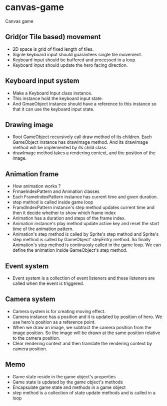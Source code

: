 # canvas-game

Canvas game

## Grid(or Tile based) movement

- 2D space is grid of fixed length of tiles.
- Signle keyboard input should guarantees single tile movement.
- Keyboard input should be buffered and processed in a loop.
- Keyboard input should update the hero facing direction.

## Keyboard input system

- Make a Keyboard Input class instance.
- This instance hold the keyboard input state.
- And GmaeObject instance should have a reference to this instance so that it can use the keyboard input state.

## Drawing image

- Root GameObject recursively call draw method of its children. Each GameObject instance has drawImage method. And its drawImage method will be implemented by its child class.
- drawImage method takes a rendering context, and the position of the image.

## Animation frame

- How animation works ?
- FrmaeIndexPattern and Animation classes
- Each FrameIndexPattern instance has current time and given duration.
- step method is called inside game loop
- FramdIndexPattern instance's step method updates current time and then it decide whether to show which frame index
- Animation has a duration and steps of the frame index.
- Animation instance's play method update active key and reset the start time of the animation pattern.
- Animation's step method is called by Sprite's step method and Sprite's step method is called by GameObject' stepEntry method. So finally Animation's step method is continuosly called in the game loop. We can define the animation inside GameObject's step method.

## Event system

- Event system is a collection of event listeners and these listeners are called when the event is triggered.

## Camera system

- Camera system is for creating moving effect.
- Camera instance has a position and it is updated by position of hero. We use hero's position as a reference point.
- When we draw an image, we subtract the camera position from the image position. So the image will be drawn at the same position relative to the camera position.
- Clear rendering context and then translate the rendering context by camera position.

## Memo

- Game state reside in the game object's properties
- Game state is updated by the game object's methods
- Encapsulate game state and methods in a game object
- step method is a collection of state update methods and is called in a loop
